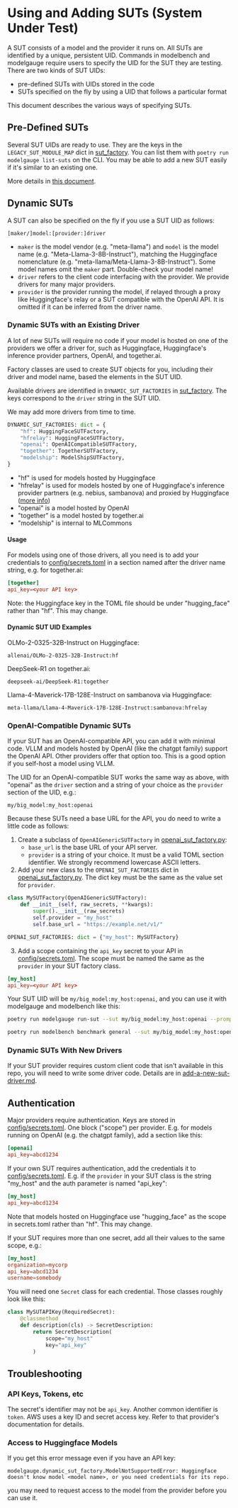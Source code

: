 # Using and Adding SUTs (System Under Test)

A SUT consists of a model and the provider it runs on. All SUTs are identified by a unique, persistent
UID. Commands in modelbench and modelgauge require users to specify the UID for the SUT they are testing.
There are two kinds of SUT UIDs:

* pre-defined SUTs with UIDs stored in the code
* SUTs specified on the fly by using a UID that follows a particular format

This document describes the various ways of specifying SUTs.

## Pre-Defined SUTs

Several SUT UIDs are ready to use. They are the keys in the `LEGACY_SUT_MODULE_MAP` dict
in [sut_factory](../src/modelgauge/sut_factory.py). You can list them with `poetry run modelgauge list-suts` on the CLI. You may be able to add a new SUT easily if it's similar to an existing one.

More details in [this document](./predefined-suts.md).

## <a name="dynamic"></a>Dynamic SUTs

A SUT can also be specified on the fly if you use a SUT UID as follows:

`[maker/]model:[provider:]driver`

* `maker` is the model vendor (e.g. "meta-llama") and `model` is the model name (e.g. "Meta-Llama-3-8B-Instruct"), matching the Huggingface nomenclature (e.g. "meta-llama/Meta-Llama-3-8B-Instruct"). Some model names omit the `maker` part. Double-check your model name!
* `driver` refers to the client code interfacing with the provider. We provide drivers for many major providers.
* `provider` is the provider running the model, if relayed through a proxy like Huggingface's relay or a SUT compatible with the OpenAI API. It is omitted if it can be inferred from the driver name.

### <a name="existing"></a>Dynamic SUTs with an Existing Driver

A lot of new SUTs will require no code if your model is hosted on one of the providers we offer a driver for, such as Huggingface, Huggingface's inference provider partners, OpenAI, and together.ai.

Factory classes are used to create SUT objects for you, including their driver and model name, based the elements in the SUT UID.

Available drivers are identified in `DYNAMIC_SUT_FACTORIES` in
[sut_factory](../src/modelgauge/sut_factory.py). The keys correspond to the `driver` string in the SUT UID.

We may add more drivers from time to time.

```python
DYNAMIC_SUT_FACTORIES: dict = {
    "hf": HuggingFaceSUTFactory,
    "hfrelay": HuggingFaceSUTFactory,
    "openai": OpenAICompatibleSUTFactory,
    "together": TogetherSUTFactory,
    "modelship": ModelShipSUTFactory,
}
```

* "hf" is used for models hosted by Huggingface
* "hfrelay" is used for models hosted by one of Huggingface's inference provider partners (e.g. nebius, sambanova) and proxied by Huggingface ([more info](https://huggingface.co/docs/inference-providers/en/index))
* "openai" is a model hosted by OpenAI
* "together" is a model hosted by together.ai
* "modelship" is internal to MLCommons

#### Usage

For models using one of those drivers, all you need is to add your credentials to [config/secrets.toml](../config/secrets.toml) in a section named after the driver name string, e.g. for together.ai:

```toml
[together]
api_key=<your API key>
```

Note: the Huggingface key in the TOML file should be under "hugging_face" rather than "hf". This may change.

#### Dynamic SUT UID Examples

OLMo-2-0325-32B-Instruct on Huggingface:

`allenai/OLMo-2-0325-32B-Instruct:hf`

DeepSeek-R1 on together.ai:

`deepseek-ai/DeepSeek-R1:together`

Llama-4-Maverick-17B-128E-Instruct on sambanova via Huggingface:

`meta-llama/Llama-4-Maverick-17B-128E-Instruct:sambanova:hfrelay`

### <a name="openai"></a>OpenAI-Compatible Dynamic SUTs

If your SUT has an OpenAI-compatible API, you can add it with minimal code. VLLM and models hosted by OpenAI
(like the chatgpt family) support the OpenAI API. Other providers offer that option too. This is a good option
if you self-host a model using VLLM.

The UID for an OpenAI-compatible SUT works the same way as above, with "openai" as the `driver` section and a string of your choice as the `provider` section of the UID, e.g.:

`my/big_model:my_host:openai`

Because these SUTs need a base URL for the API, you do need to write a little code as follows:

1. Create a subclass of `OpenAIGenericSUTFactory` in [openai_sut_factory.py](../src/modelgauge/suts/openai_sut_factory.py):
   * `base_url` is the base URL of your API server.
   * `provider` is a string of your choice. It must be a valid TOML section identifier. We strongly recommend lowercase ASCII letters.
2. Add your new class to the `OPENAI_SUT_FACTORIES` dict in [openai_sut_factory.py](../src/modelgauge/suts/openai_sut_factory.py). The dict key must be the same as the value set for `provider`.

```python
class MySUTFactory(OpenAIGenericSUTFactory):
    def __init__(self, raw_secrets, **kwargs):
        super().__init__(raw_secrets)
        self.provider = "my_host"
        self.base_url = "https://example.net/v1/"

OPENAI_SUT_FACTORIES: dict = {"my_host": MySUTFactory}
```

3. Add a scope containing the `api_key` secret to your API in  [config/secrets.toml](../config/secrets.toml). The scope must be named the same as the `provider` in your SUT factory class.

```toml
[my_host]
api_key=<your API key>
```

Your SUT UID will be `my/big_model:my_host:openai`, and you can use it with modelgauge and modelbench like this:

```bash
poetry run modelgauge run-sut --sut my/big_model:my_host:openai --prompt "Why did the chicken cross the road?"

poetry run modelbench benchmark general --sut my/big_model:my_host:openai --prompt-set practice --evaluator default -m 10
```

### Dynamic SUTs With New Drivers

If your SUT provider requires custom client code that isn't available in this repo, you will need to write some driver code. Details are in [add-a-new-sut-driver.md](./add-a-new-sut-driver.md).

## Authentication

Major providers require authentication. Keys are stored in [config/secrets.toml](../config/secrets.toml). One block ("scope") per provider. E.g. for models running on OpenAI (e.g. the chatgpt family), add a section like this:

```toml
[openai]
api_key=abcd1234
```

If your own SUT requires authentication, add the credentials it to [config/secrets.toml](../config/secrets.toml). E.g.
if the `provider` in your SUT class is the string "my_host" and the auth parameter is named "api_key":

```toml
[my_host]
api_key=abcd1234
```

Note that models hosted on Huggingface use "hugging_face" as the scope in secrets.toml rather than "hf". This may change.

If your SUT requires more than one secret, add all their values to the same scope, e.g.:

```toml
[my_host]
organization=mycorp
api_key=abcd1234
username=somebody
```

You will need one `Secret` class for each credential. Those classes roughly look like this:

```python
class MySUTAPIKey(RequiredSecret):
    @classmethod
    def description(cls) -> SecretDescription:
        return SecretDescription(
            scope="my_host"
            key="api_key"
        )
```

## Troubleshooting

### API Keys, Tokens, etc

The secret's identifier may not be `api_key`. Another common identifier is `token`. AWS uses a key ID and secret access key. Refer to that provider's documentation for details.

### Access to Huggingface Models

If you get this error message even if you have an API key:

`modelgauge.dynamic_sut_factory.ModelNotSupportedError: Huggingface doesn't know model <model name>, or you need credentials for its repo.`

you may need to request access to the model from the provider before you can use it.
